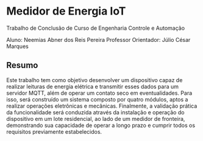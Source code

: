 # Medidor de Energia IoT
Trabalho de Conclusão de Curso de Engenharia Controle e Automação

Aluno: Neemias Abner dos Reis Pereira
Professor Orientador: Júlio César Marques

## Resumo
Este trabalho tem como objetivo desenvolver um dispositivo capaz de realizar leituras de energia elétrica e transmitir esses dados para um servidor MQTT, além de operar um contato seco em eventualidades. Para isso, será construído um sistema composto por quatro módulos, aptos a realizar operações eletrônicas e mecânicas. Finalmente, a validação prática da funcionalidade será conduzida através da instalação e operação do dispositivo em um lote residencial, ao lado de um medidor de fronteira, demonstrando sua capacidade de operar a longo prazo e cumprir todos os requisitos previamente estabelecidos.

